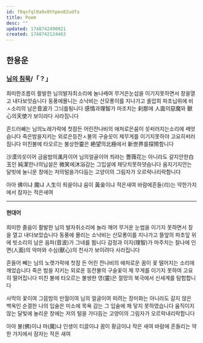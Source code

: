 ```yaml
---
id: f8qsfql0a9v8thpeo82udfa
title: Poem
desc: ""
updated: 1748742490921
created: 1748742124463
---
```


## 한용운

### [님의 침묵](https://ko.wikisource.org/wiki/%EB%8B%98%EC%9D%98_%EC%B9%A8%EB%AC%B5)/「？」

희미한조름이 활발한 님의발자최소리에 놀나ᄭᅢ여 무거은눈섭을 이기지못하면서 창을열고 내다보앗슴니다
동풍에몰니는 소낙비는 산모롱이를 지나가고 ᄯᅳᆯ압희 파초닙위에 비ㅅ소리의 남은音波가 그늬를ᄯᅱᆷ니다
感情과理智가 마조치는 刹那에 人面의惡魔와 獸心의天使가 보이랴다 사라짐니다

흔드러ᄲᅢ는 님의노래가락에 첫잠든 어린잔나비의 애처로은ᄭᅮᆷ이 ᄭᅩᆺᄯᅥ러지는소리에 ᄭᅢ엇슴니다
죽은밤을지키는 외로은등잔ㅅ불의 구슬ᄭᅩᆺ이 제무게를 이기지못하야 고요히ᄯᅥ러짐니다
미친불에 타오르는 불상한靈은 絶望의北極에서 新世界를探險함니다

沙漠의ᄭᅩᆺ이어 금음밤의滿月이어 님의얼골이어
픠랴는 薔薇花는 아니라도 갈지안한白玉인 純潔한나의닙설은 微笑에沐浴감는 그입설에 채닷치못하얏슴니다
움지기지안는 달빗에 눌니운 창에는 저의털을가다듬는 고양이의 그림자가 오르락나리락함니다

아아 佛이냐 魔냐 人生이 ᄯᅴᄭᅳᆯ이냐 ᄭᅮᆷ이 黃金이냐
적은새여 바람에흔들⟨리⟩는 약한가지에서 잠자는 적은새여

---

#### 현대어

희미한 졸음이 활발한 님의 발자취소리에 놀라 깨어 무거운 눈썹을 이기지 못하면서 창을 열고 내다보았습니다
동풍에 몰리는 소낙비는 산모롱이를 지나가고 뜰앞의 파초잎 위에 빗소리의 남은 음파(音波)가 그네를 뜁니다
감정과 이지(理智)가 마주치는 찰나에 인면(人面)의 악마와 수심(獸心)의 천사가 보이려다 사라집니다

흔들어 빼는 님의 노랫가락에 첫잠 든 어린 잔나비의 애처로운 꿈이 꽃 떨어지는 소리에 깨었습니다
죽은 밤을 지키는 외로운 등잔불의 구슬꽃이 제 무게를 이기지 못하여 고요히 떨어집니다
미친 불에 타오르는 불쌍한 영(靈)은 절망의 북극에서 신세계를 탐험합니다

사막의 꽃이여 그믐밤의 만월이여 님의 얼굴이여
피려는 장미화는 아니라도 갈지 않은 백옥인 순결한 나의 입술은 미소에 목욕 감는 그 입술에 채 닿지 못하였습니다
움직이지 않는 달빛에 눌리운 창에는 저의 털을 가다듬는 고양이의 그림자가 오르락내리락합니다

아아 불(佛)이냐 마(魔)냐 인생이 티끌이냐 꿈이 황금이냐
작은 새여 바람에 흔들리는 약한 가지에서 잠자는 작은 새여
